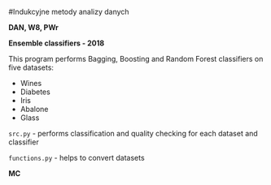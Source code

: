 #Indukcyjne metody analizy danych

__DAN, W8, PWr__

__Ensemble classifiers - 2018__

This program performs Bagging, Boosting and Random Forest classifiers on five datasets:
+ Wines
+ Diabetes
+ Iris
+ Abalone
+ Glass
 
 `src.py` - performs classification and quality checking for each dataset and classifier
 
 `functions.py` - helps to convert datasets

 
 __MC__